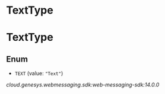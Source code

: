 # TextType


# TextType

## Enum


* `TEXT` (value: `"Text"`)




_cloud.genesys.webmessaging.sdk:web-messaging-sdk:14.0.0_
